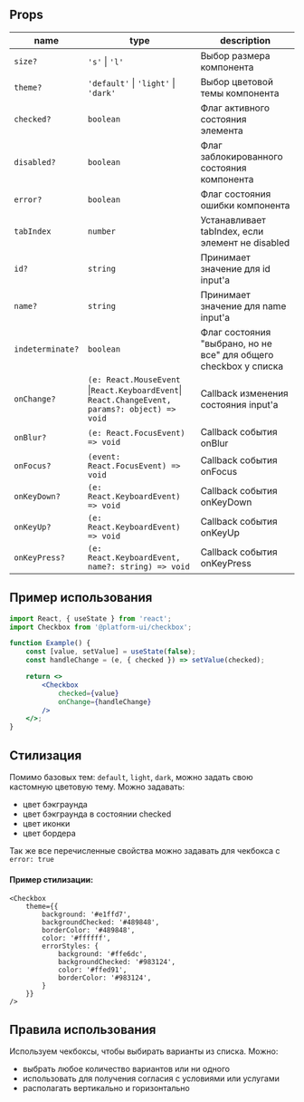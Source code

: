 ## Props
| name | type | description |
|---|---|---|
| `size?` | `'s'` &#124; `'l'` | Выбор размера компонента |
| `theme?` | `'default'` &#124; `'light'` &#124; `'dark'` | Выбор цветовой темы компонента |
| `checked?` | `boolean` | Флаг активного состояния элемента |
| `disabled?` | `boolean` | Флаг заблокированного состояния компонента |
| `error?` | `boolean` | Флаг состояния ошибки компонента |
| `tabIndex` | `number` | Устанавливает tabIndex, если элемент не disabled |
| `id?` | `string` | Принимает значение для id input'a |
| `name?` | `string` | Принимает значение для name input'a |
| `indeterminate?` | `boolean` | Флаг состояния "выбрано, но не все" для общего checkbox у списка |
| `onChange?` | `(e: React.MouseEvent `&#124;` React.KeyboardEvent `&#124;` React.ChangeEvent, params?: object) => void` | Callback изменения состояния input'a |
| `onBlur?` | `(e: React.FocusEvent) => void` | Callback события onBlur |
| `onFocus?` | `(event: React.FocusEvent) => void` |  Callback события onFocus |
| `onKeyDown?` | `(e: React.KeyboardEvent) => void` | Callback события onKeyDown |
| `onKeyUp?` | `(e: React.KeyboardEvent) => void` | Callback события onKeyUp |
| `onKeyPress?` | `(e: React.KeyboardEvent, name?: string) => void` | Callback события onKeyPress |

## Пример использования
```jsx
import React, { useState } from 'react';
import Checkbox from '@platform-ui/checkbox';

function Example() {
    const [value, setValue] = useState(false);
    const handleChange = (e, { checked }) => setValue(checked);

    return <>
        <Checkbox
            checked={value}
            onChange={handleChange}
        />
    </>;
}
```

## Стилизация
Помимо базовых тем: `default`, `light`, `dark`, можно задать свою кастомную цветовую тему.
Можно задавать:
- цвет бэкграунда
- цвет бэкграунда в состоянии checked
- цвет иконки
- цвет бордера

Так же все перечисленные свойства можно задавать для чекбокса с `error: true`

#### Пример стилизации:

```$jsx
<Checkbox
    theme={{
        background: '#e1ffd7',
        backgroundChecked: '#489848',
        borderColor: '#489848',
        color: '#ffffff',
        errorStyles: {
            background: '#ffe6dc',
            backgroundChecked: '#983124',
            color: '#ffed91',
            borderColor: '#983124',
        }                        
    }}
/>
``` 


## Правила использования
Используем чекбоксы, чтобы выбирать варианты из списка. Можно:
- выбрать любое количество вариантов или ни одного
- использовать для получения согласия с условиями или услугами
- располагать вертикально и горизонтально
